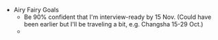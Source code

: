 - Airy Fairy Goals
	- Be 90% confident that I'm interview-ready by 15 Nov. (Could have been earlier but I'll be traveling a bit, e.g. Changsha 15-29 Oct.)
	-